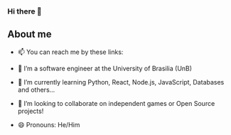 ### Hi there 👋

## About me

- 📫 You can reach me by these links:

- 🔭 I’m a software engineer at the University of Brasilia (UnB)
- 🌱 I’m currently learning Python, React, Node.js, JavaScript, Databases and others...
- 👯 I’m looking to collaborate on independent games or Open Source projects!
 
- 😄 Pronouns: He/Him

